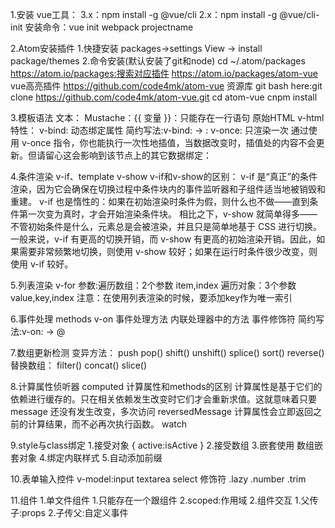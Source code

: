 1.安装
  vue工具：
    3.x：npm install -g @vue/cli
    2.x：npm install -g @vue/cli-init
      安装命令：vue init webpack projectname

2.Atom安装插件
  1.快捷安装
    packages->settings View -> install package/themes
  2.命令安装(默认安装了git和node)
    cd ~/.atom/packages
    https://atom.io/packages:搜索对应插件
    https://atom.io/packages/atom-vue vue高亮插件
    https://github.com/code4mk/atom-vue 资源库
    git bash here:git clone https://github.com/code4mk/atom-vue.git
    cd atom-vue
    cnpm install

3.模板语法
  文本：
    Mustache：{{ 变量 }}：只能存在一行语句
  原始HTML
    v-html
  特性：
    v-bind:  动态绑定属性
    简约写法:v-bind: -> :
  v-once:
    只渲染一次
    通过使用 v-once 指令，你也能执行一次性地插值，当数据改变时，插值处的内容不会更新。但请留心这会影响到该节点上的其它数据绑定：

4.条件渲染
  v-if、template
  v-show
  v-if和v-show的区别：
    v-if 是“真正”的条件渲染，因为它会确保在切换过程中条件块内的事件监听器和子组件适当地被销毁和重建。
    v-if 也是惰性的：如果在初始渲染时条件为假，则什么也不做——直到条件第一次变为真时，才会开始渲染条件块。
    相比之下，v-show 就简单得多——不管初始条件是什么，元素总是会被渲染，并且只是简单地基于 CSS 进行切换。
    一般来说，v-if 有更高的切换开销，而 v-show 有更高的初始渲染开销。因此，如果需要非常频繁地切换，则使用 v-show 较好；如果在运行时条件很少改变，则使用 v-if 较好。

5.列表渲染
  v-for
  参数:遍历数组：2个参数 item,index
       遍历对象：3个参数 value,key,index
  注意：在使用列表渲染的时候，要添加key作为唯一索引

6.事件处理
  methods
  v-on
  事件处理方法
  内联处理器中的方法
  事件修饰符
  简约写法:v-on: -> @

7.数组更新检测
  变异方法：
    push
    pop()
    shift()
    unshift()
    splice()
    sort()
    reverse()
  替换数组：
    filter()
    concat()
    slice()

8.计算属性侦听器
  computed
  计算属性和methods的区别
    计算属性是基于它们的依赖进行缓存的。只在相关依赖发生改变时它们才会重新求值。这就意味着只要 message 还没有发生改变，多次访问 reversedMessage 计算属性会立即返回之前的计算结果，而不必再次执行函数。
  watch

9.style与class绑定
  1.接受对象
    { active:isActive }
  2.接受数组
  3.嵌套使用
    数组嵌套对象
  4.绑定内联样式
  5.自动添加前缀

10.表单输入控件
  v-model:input textarea select
  修饰符
    .lazy
    .number
    .trim

11.组件
  1.单文件组件
    1.只能存在一个跟组件
    2.scoped:作用域
  2.组件交互
    1.父传子:props
    2.子传父:自定义事件
